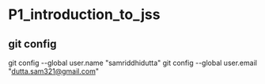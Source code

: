 # P1_introduction_to_jss

## git config
git config --global user.name "samriddhidutta"
git config --global user.email "dutta.sam321@gmail.com"